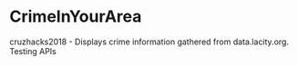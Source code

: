 # CrimeInYourArea
cruzhacks2018 - Displays crime information gathered from data.lacity.org. Testing APIs
